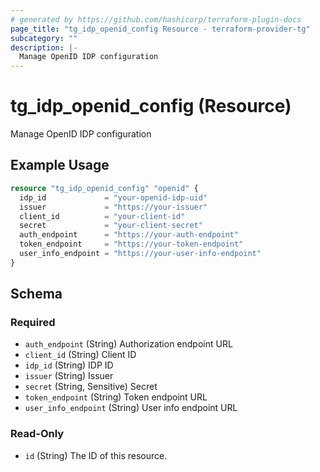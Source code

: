 ```yaml
---
# generated by https://github.com/hashicorp/terraform-plugin-docs
page_title: "tg_idp_openid_config Resource - terraform-provider-tg"
subcategory: ""
description: |-
  Manage OpenID IDP configuration
---
```


# tg_idp_openid_config (Resource)

Manage OpenID IDP configuration

## Example Usage

```terraform
resource "tg_idp_openid_config" "openid" {
  idp_id             = "your-openid-idp-uid"
  issuer             = "https://your-issuer"
  client_id          = "your-client-id"
  secret             = "your-client-secret"
  auth_endpoint      = "https://your-auth-endpoint"
  token_endpoint     = "https://your-token-endpoint"
  user_info_endpoint = "https://your-user-info-endpoint"
}
```

<!-- schema generated by tfplugindocs -->
## Schema

### Required

- `auth_endpoint` (String) Authorization endpoint URL
- `client_id` (String) Client ID
- `idp_id` (String) IDP ID
- `issuer` (String) Issuer
- `secret` (String, Sensitive) Secret
- `token_endpoint` (String) Token endpoint URL
- `user_info_endpoint` (String) User info endpoint URL

### Read-Only

- `id` (String) The ID of this resource.


